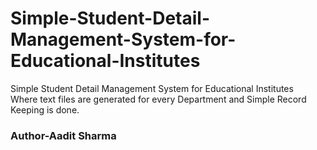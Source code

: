# Simple-Student-Detail-Management-System-for-Educational-Institutes
Simple Student Detail Management System for Educational Institutes<br/>  Where text files are generated for every Department and Simple Record Keeping is done.
<br/>
<h3>Author-Aadit Sharma</h3>

